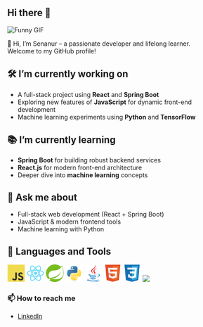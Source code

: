 ## Hi there 👋

![Funny GIF](https://i.pinimg.com/originals/16/69/e5/1669e57761ccc67fa5e31a09a54764d0.gif)


👋 Hi, I’m Senanur – a passionate developer and lifelong learner.  
Welcome to my GitHub profile!

## 🛠️ I’m currently working on
- A full-stack project using **React** and **Spring Boot**
- Exploring new features of **JavaScript** for dynamic front-end development
- Machine learning experiments using **Python** and **TensorFlow**

## 📚 I’m currently learning
- **Spring Boot** for building robust backend services  
- **React.js** for modern front-end architecture  
- Deeper dive into **machine learning** concepts

## 💬 Ask me about
- Full-stack web development (React + Spring Boot)
- JavaScript & modern frontend tools
- Machine learning with Python

## 🧰 Languages and Tools  
<p float="left">
  <img src="https://raw.githubusercontent.com/devicons/devicon/master/icons/javascript/javascript-original.svg" width="40"/>
  <img src="https://raw.githubusercontent.com/devicons/devicon/master/icons/react/react-original.svg" width="40"/>
  <img src="https://raw.githubusercontent.com/devicons/devicon/master/icons/spring/spring-original.svg" width="40"/>
  <img src="https://raw.githubusercontent.com/devicons/devicon/master/icons/python/python-original.svg" width="40"/>
  <img src="https://raw.githubusercontent.com/devicons/devicon/master/icons/java/java-original.svg" width="40"/>
  <img src="https://raw.githubusercontent.com/devicons/devicon/master/icons/html5/html5-original.svg" width="40"/>
  <img src="https://raw.githubusercontent.com/devicons/devicon/master/icons/css3/css3-original.svg" width="40"/>
  <img src="https://upload.wikimedia.org/wikipedia/commons/2/2d/Tensorflow_logo.svg" width="40"/>
</p>



### 📫 How to reach me
- [LinkedIn](https://www.linkedin.com/in/senanur-%C3%B6zt%C3%BCrk-909ab7219/)
  

